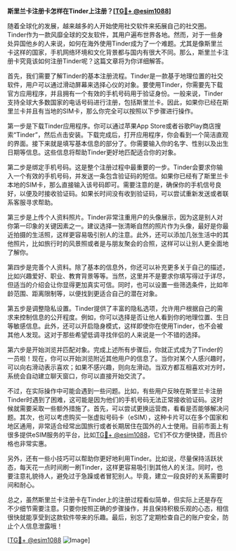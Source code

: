 **斯里兰卡注册卡怎样在Tinder上注册？[[TG💪+ @esim1088](https://t.me/s/esim1088)]**

随着全球化的发展，越来越多的人开始使用社交软件来拓展自己的社交圈。Tinder作为一款风靡全球的交友软件，其用户遍布世界各地。然而，对于一些身处异国他乡的人来说，如何在海外使用Tinder成为了一个难题。尤其是像斯里兰卡这样的国家，手机网络环境和文化背景都与国内有很大不同。那么，斯里兰卡注册卡究竟该如何注册Tinder呢？这篇文章将为你详细解答。

首先，我们需要了解Tinder的基本注册流程。Tinder是一款基于地理位置的社交软件，用户可以通过滑动屏幕来选择心仪的对象。要使用Tinder，你需要先下载官方应用程序，并且拥有一个有效的手机号码用于验证身份。一般来说，Tinder支持全球大多数国家的电话号码进行注册，包括斯里兰卡。因此，如果你已经在斯里兰卡并且有当地的SIM卡，那么你完全可以按照以下步骤进行操作。

第一步是下载Tinder应用程序。你可以通过苹果App Store或者谷歌Play商店搜索“Tinder”，然后点击安装。下载完成后，打开应用程序，你会看到一个简洁直观的界面。接下来就是填写基本信息的部分了。你需要输入你的名字、性别以及出生日期等信息。这些信息将帮助Tinder更好地匹配适合你的对象。

第二步是绑定手机号码。这是整个注册过程中最重要的一步。Tinder会要求你输入一个有效的手机号码，并发送一条包含验证码的短信。如果你已经有了斯里兰卡本地的SIM卡，那么直接输入该号码即可。需要注意的是，确保你的手机信号良好，以便及时接收验证码。如果长时间没有收到验证码，可以尝试重新发送或者联系客服寻求帮助。

第三步是上传个人资料照片。Tinder非常注重用户的头像展示，因为这是别人对你第一印象的关键因素之一。建议选择一张清晰自然的照片作为头像，最好是你最近拍摄的生活照，这样更容易吸引别人的注意。此外，还可以添加几张生活中的其他照片，比如旅行时的风景照或者是与朋友聚会的合照，这样可以让别人更全面地了解你。

第四步是完善个人资料。除了基本的信息外，你还可以补充更多关于自己的描述，比如兴趣爱好、职业、教育背景等等。当然，这里并不是要求你填写得过于详尽，但适当的介绍会让你显得更加真实可信。同时，也可以设置一些筛选条件，比如年龄范围、距离限制等，以便找到更适合自己的潜在对象。

第五步是调整隐私设置。Tinder提供了丰富的隐私选项，允许用户根据自己的需求来控制信息的公开程度。例如，你可以选择是否让他人看到你的地理位置、生日等敏感信息。此外，还可以开启隐身模式，这样即使你在使用Tinder，也不会被其他人发现。这对于那些希望低调寻找伴侣的人来说是一个不错的选择。

第六步是开始浏览并匹配对象。完成上述所有步骤后，你就正式成为了Tinder的一员啦！现在，你可以开始浏览附近其他用户的信息了。当你对某个人感兴趣时，可以向右滑动表示喜欢；如果不感兴趣，则向左滑动。当双方都互相喜欢对方时，系统会自动建立聊天窗口，你可以直接开始交流了。

不过，在实际操作中可能会遇到一些问题。比如，有些用户反映在斯里兰卡注册Tinder时遇到了困难，这可能是因为他们的手机号码无法正常接收验证码。这时候就需要采取一些额外措施了。首先，可以尝试更换运营商，看看是否能够解决问题。其次，也可以考虑购买一张虚拟号码卡（eSIM），这种卡片可以在多个国家和地区通用，非常适合经常出国旅行或者长期居住在国外的人士使用。目前市面上有很多提供eSIM服务的平台，比如[TG💪+ @esim1088](https://t.me/s/esim1088)，它们不仅方便快捷，而且价格也非常实惠。

另外，还有一些小技巧可以帮助你更好地利用Tinder。比如说，尽量保持活跃状态，每天花一点时间刷一刷Tinder，这样更容易吸引到其他人的关注。同时，也要注意礼貌待人，避免过于急躁或者冒犯别人。毕竟，建立一段良好的关系需要时间和耐心。

总之，虽然斯里兰卡注册卡在Tinder上的注册过程看似简单，但实际上还是存在不少细节需要注意。只要你按照正确的步骤操作，并且保持积极乐观的心态，相信很快就能享受到这款软件带来的乐趣。最后，别忘了定期检查自己的账户安全，防止个人信息泄露哦！

[[TG💪+ @esim1088](https://t.me/s/esim1088) ![Image](https://i.postimg.cc/4NQfJmqS/Snipaste-2025-05-13-00-14-12.png)]